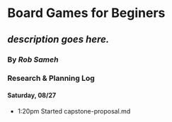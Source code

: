 # Board Games for Beginers

## _description goes here._

### By _**Rob Sameh**_

### Research & Planning Log

#### Saturday, 08/27

* 1:20pm Started capstone-proposal.md
